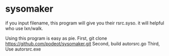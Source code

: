 sysomaker
=========

if you input filename, this program will give you their rsrc.syso. it will helpful who use lxn/walk. 

Using this program is easy as pie.
First, git clone https://github.com/podeot/sysomaker.git
Second, build autorsrc.go
Third, Use autorsrc.exe
